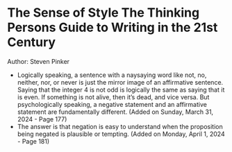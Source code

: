 # The Sense of Style The Thinking Persons Guide to Writing in the 21st Century

Author: Steven Pinker

- Logically speaking, a sentence with a naysaying word like not, no, neither, nor, or never is just the mirror image of an affirmative sentence. Saying that the integer 4 is not odd is logically the same as saying that it is even. If something is not alive, then it’s dead, and vice versa. But psychologically speaking, a negative statement and an affirmative statement are fundamentally different. (Added on Sunday, March 31, 2024 - Page 177)
- The answer is that negation is easy to understand when the proposition being negated is plausible or tempting. (Added on Monday, April 1, 2024 - Page 181)
